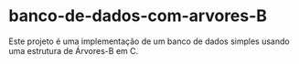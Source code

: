 # banco-de-dados-com-arvores-B
Este projeto é uma implementação de um banco de dados simples usando uma estrutura de Árvores-B em C.
